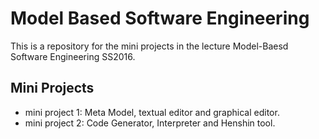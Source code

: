 # Model Based Software Engineering
This is a repository for the mini projects in the lecture Model-Baesd Software Engineering SS2016.

## Mini Projects
* mini project 1: Meta Model, textual editor and graphical editor.
* mini project 2: Code Generator, Interpreter and Henshin tool.
